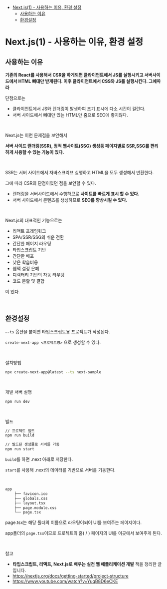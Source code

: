 - [Next.js(1) - 사용하는 이유, 환경 설정](#nextjs1---사용하는-이유-환경-설정)
  - [사용하는 이유](#사용하는-이유)
  - [환경설정](#환경설정)

# Next.js(1) - 사용하는 이유, 환경 설정

## 사용하는 이유

**기존의 React를 사용해서 CSR을 하게되면 클라이언트에서 JS를 실행시키고 서버사이드에서 HTML 뼈대만 받게된다. 이후 클라이언트에서 CSS와 JS를 실행시킨다. 그에따라**

단점으로는

- 클라이언트에서 JS와 렌더링이 발생하여 초기 표시에 다소 시간이 걸린다.
- 서버 사이드에서 뼈대만 있는 HTML만 줌으로 SEO에 좋지않다.

<br>

Next.js는 이런 문제점을 보안해서

**서버 사이드 랜더링(SSR), 정적 웹사이트(SSG) 생성등 페이지별로 SSR,SSG를 편리하게 사용할 수 있는 기능이 있다.**

<br>

SSR는 서버 사이드에서 자바스크리브 실행하고 HTML을 모두 생성해서 반환한다.

그에 따라 CSR의 단점이였던 점을 보안할 수 있다.

- 렌더링을 서버사이드에서 수행하므로 **사이트를 빠르게 표시 할 수 있다.**
- 서버 사이드에서 콘텐츠를 생성하므로 **SEO를 향상시킬 수 있다.**

<br>

Next.js의 대표적인 기능으로는

- 리액트 프레임워크
- SPA/SSR/SSG의 쉬운 전환
- 간단한 페이지 라우팅
- 타입스크립트 기반
- 간단한 배포
- 낮은 학습비용
- 웹팩 설정 은폐
- 디렉터리 기반의 자동 라우팅
- 코드 분할 및 결합

이 있다.

<br>

## 환경설정

`—-ts` 옵션을 붙이면 타입스크립트용 프로젝트가 작성된다.

`create-next-app <프로젝트명>` 으로 생성할 수 있다.

<br>

설치방법

```bash
npx create-next-app@latest --ts next-sample
```

<br>

개발 서버 실행

```bash
npm run dev
```

<br>

빌드

```bash
// 프로젝트 빌드
npm run build

// 빌드된 생성물로 서버를 가동
npm run start
```

`build`를 하면 .next 아래로 저장한다.

`start`를 사용해 .next의 데이터를 기반으로 서버를 기동한다.

<br>

```bash
app
    ├── favicon.ico
    ├── globals.css
    ├── layout.tsx
    ├── page.module.css
    └── page.tsx
```

page.tsx는 해당 폴더의 이름으로 라우팅이되어 UI를 보여주는 페이지이다.

app폴더의 `page.tsx`이므로 프로젝트의 홈( / ) 페이지의 UI를 이곳에서 보여주게 된다.

<br>

참고

- **타입스크립트, 리액트, Next.js로 배우는 실전 웹 애플리케이션 개발** 책을 정리한 글 입니다.
- https://nextjs.org/docs/getting-started/project-structure
- https://www.youtube.com/watch?v=YuqB8D6eCKE